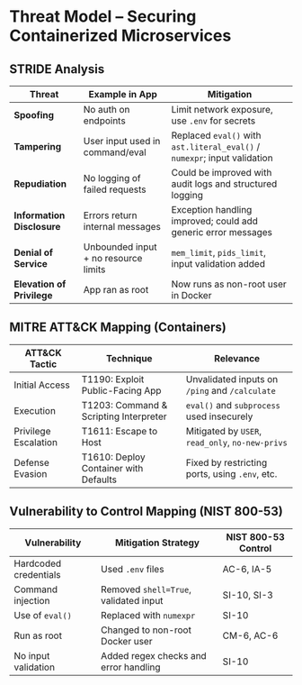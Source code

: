 
# Threat Model – Securing Containerized Microservices

## STRIDE Analysis

| Threat     | Example in App                         | Mitigation                                                                 |
|------------|----------------------------------------|----------------------------------------------------------------------------|
| **Spoofing** | No auth on endpoints                   | Limit network exposure, use `.env` for secrets                            |
| **Tampering** | User input used in command/eval       | Replaced `eval()` with `ast.literal_eval()` / `numexpr`; input validation |
| **Repudiation** | No logging of failed requests         | Could be improved with audit logs and structured logging                  |
| **Information Disclosure** | Errors return internal messages      | Exception handling improved; could add generic error messages             |
| **Denial of Service** | Unbounded input + no resource limits | `mem_limit`, `pids_limit`, input validation added                         |
| **Elevation of Privilege** | App ran as root                | Now runs as non-root user in Docker                                       |

## MITRE ATT&CK Mapping (Containers)

| ATT&CK Tactic       | Technique                          | Relevance                                            |
|---------------------|-------------------------------------|------------------------------------------------------|
| Initial Access      | T1190: Exploit Public-Facing App    | Unvalidated inputs on `/ping` and `/calculate`       |
| Execution           | T1203: Command & Scripting Interpreter | `eval()` and `subprocess` used insecurely           |
| Privilege Escalation | T1611: Escape to Host              | Mitigated by `USER`, `read_only`, `no-new-privs`     |
| Defense Evasion     | T1610: Deploy Container with Defaults | Fixed by restricting ports, using `.env`, etc.      |

## Vulnerability to Control Mapping (NIST 800-53)

| Vulnerability               | Mitigation Strategy                     | NIST 800-53 Control |
|----------------------------|------------------------------------------|---------------------|
| Hardcoded credentials      | Used `.env` files                        | AC-6, IA-5          |
| Command injection          | Removed `shell=True`, validated input    | SI-10, SI-3         |
| Use of `eval()`            | Replaced with `numexpr`                 | SI-10               |
| Run as root                | Changed to non-root Docker user          | CM-6, AC-6          |
| No input validation        | Added regex checks and error handling    | SI-10               |

